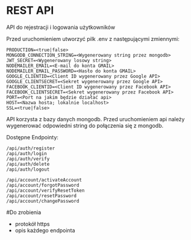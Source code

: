 # REST API
 API do rejestracji i logowania użytkowników

Przed uruchomieniem utworzyć pilk .env z następującymi zmiennymi:

    PRODUCTION=<true|false>
    MONGODB_CONNECTION_STRING=<Wygenerowany string przez mongodb>
    JWT_SECRET=<Wygenerowany losowy string>
    NODEMAILER_EMAIL=<E-mail do konta GMAIL>
    NODEMAILER_EMAIL_PASSWORD=<Hasło do konta GMAIL>
    GOOGLE_CLIENTID=<Client ID wygenerowany przez Google API>
    GOOGLE_CLIENTSECRET=<Sekret wygenerowany przez Google API>
    FACEBOOK_CLIENTID=<Client ID wygenerowany przez Facebook API>
    FACEBOOK_CLIENTSECRET=<Sekret wygenerowany przez Facebook API>
    PORT=<Port na jakim będzie działać api>
    HOST=<Nazwa hosta; lokalnie localhost>
    SSL=<true|false>
 
 API korzysta z bazy danych mongodb. Przed uruchomieniem api należy wygenerować odpowiedni string do połączenia się z mongodb.
 
 Dostępne Endpointy: 
 
    /api/auth/register
    /api/auth/login
    /api/auth/verify
    /api/auth/delete
    /api/auth/logout
 
    /api/account/activateAccount
    /api/account/forgotPassword
    /api/account/verifyResetToken
    /api/account/resetPassword
    /api/account/changePassword
 
 
#Do zrobienia
 - protokół https
 - opis każdego endpointa
